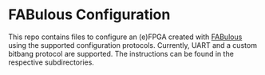 # FABulous Configuration

This repo contains files to configure an (e)FPGA created with
[FABulous](https://github.com/FPGA-Research/FABulous) using the supported
configuration protocols. Currently, UART and a custom bitbang protocol are
supported. The instructions can be found in the respective subdirectories.
